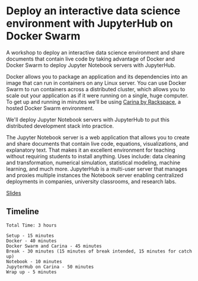 # Deploy an interactive data science environment with JupyterHub on Docker Swarm

A workshop to deploy an interactive data science environment and share documents that contain live code by taking advantage of Docker and Docker Swarm to deploy Jupyter Notebook servers with JupyterHub.

Docker allows you to package an application and its dependencies into an image that can run in containers on any Linux server. You can use Docker Swarm to run containers across a distributed cluster, which allows you to scale out your application as if it were running on a single, huge computer. To get up and running in minutes we'll be using [Carina by Rackspace](https://getcarina.com/), a hosted Docker Swarm environment.

We'll deploy Jupyter Notebook servers with JupyterHub to put this distributed development stack into practice.

The Jupyter Notebook server is a web application that allows you to create and share documents that contain live code, equations, visualizations, and explanatory text. That makes it an excellent environment for teaching without requiring students to install anything. Uses include: data cleaning and transformation, numerical simulation, statistical modeling, machine learning, and much more. JupyterHub is a multi-user server that manages and proxies multiple instances the Notebook server enabling centralized deployments in companies, university classrooms, and research labs.

[Slides](http://getcarina.github.io/jupyterhub-tutorial/slides/)

## Timeline

```
Total Time: 3 hours

Setup - 15 minutes
Docker - 40 minutes
Docker Swarm and Carina - 45 minutes
Break - 30 minutes (15 minutes of break intended, 15 minutes for catch up)
Notebook - 10 minutes
JupyterHub on Carina - 50 minutes
Wrap up - 5 minutes
```
